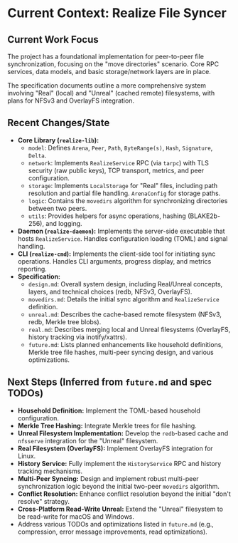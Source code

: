 # Current Context: Realize File Syncer

## Current Work Focus

The project has a foundational implementation for peer-to-peer file synchronization, focusing on the "move directories" scenario. Core RPC services, data models, and basic storage/network layers are in place.

The specification documents outline a more comprehensive system involving "Real" (local) and "Unreal" (cached remote) filesystems, with plans for NFSv3 and OverlayFS integration.

## Recent Changes/State

*   **Core Library (`realize-lib`):**
    *   `model`: Defines `Arena`, `Peer`, `Path`, `ByteRange(s)`, `Hash`, `Signature`, `Delta`.
    *   `network`: Implements `RealizeService` RPC (via `tarpc`) with TLS security (raw public keys), TCP transport, metrics, and peer configuration.
    *   `storage`: Implements `LocalStorage` for "Real" files, including path resolution and partial file handling. `ArenaConfig` for storage paths.
    *   `logic`: Contains the `movedirs` algorithm for synchronizing directories between two peers.
    *   `utils`: Provides helpers for async operations, hashing (BLAKE2b-256), and logging.
*   **Daemon (`realize-daemon`):** Implements the server-side executable that hosts `RealizeService`. Handles configuration loading (TOML) and signal handling.
*   **CLI (`realize-cmd`):** Implements the client-side tool for initiating sync operations. Handles CLI arguments, progress display, and metrics reporting.
*   **Specification:**
    *   `design.md`: Overall system design, including Real/Unreal concepts, layers, and technical choices (redb, NFSv3, OverlayFS).
    *   `movedirs.md`: Details the initial sync algorithm and `RealizeService` definition.
    *   `unreal.md`: Describes the cache-based remote filesystem (NFSv3, redb, Merkle tree blobs).
    *   `real.md`: Describes merging local and Unreal filesystems (OverlayFS, history tracking via inotify/xattrs).
    *   `future.md`: Lists planned enhancements like household definitions, Merkle tree file hashes, multi-peer syncing design, and various optimizations.

## Next Steps (Inferred from `future.md` and spec TODOs)

*   **Household Definition:** Implement the TOML-based household configuration.
*   **Merkle Tree Hashing:** Integrate Merkle trees for file hashing.
*   **Unreal Filesystem Implementation:** Develop the `redb`-based cache and `nfsserve` integration for the "Unreal" filesystem.
*   **Real Filesystem (OverlayFS):** Implement OverlayFS integration for Linux.
*   **History Service:** Fully implement the `HistoryService` RPC and history tracking mechanisms.
*   **Multi-Peer Syncing:** Design and implement robust multi-peer synchronization logic beyond the initial two-peer `movedirs` algorithm.
*   **Conflict Resolution:** Enhance conflict resolution beyond the initial "don't resolve" strategy.
*   **Cross-Platform Read-Write Unreal:** Extend the "Unreal" filesystem to be read-write for macOS and Windows.
*   Address various TODOs and optimizations listed in `future.md` (e.g., compression, error message improvements, read optimizations).